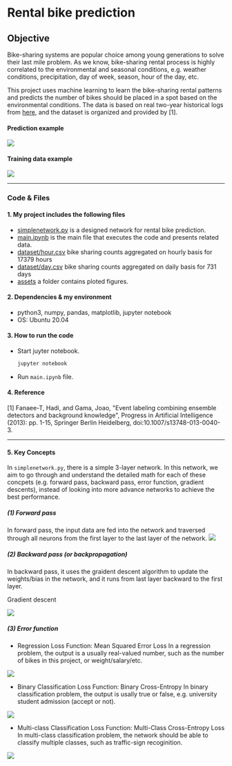 # **Rental bike prediction** 

## Objective

Bike-sharing systems are popular choice among young generations to solve their last mile problem.
As we know, bike-sharing rental process is highly correlated to the environmental and seasonal conditions, e.g. weather conditions,
precipitation, day of week, season, hour of the day, etc. 

This project uses machine learning to learn the bike-sharing rental patterns
and predicts the number of bikes should be placed in a spot based on the environmental conditions. The data is based 
on real two-year historical logs from [here](http://capitalbikeshare.com/system-data), and the dataset is organized and provided by [1].


#### **Prediction example**
![][image2]

#### **Training data example**
![][image1]

---

### Code & Files

#### 1. My project includes the following files
* [simplenetwork.py](simplenetwork.py) is a designed network for rental bike prediction.
* [main.ipynb](main.ipynb) is the main file that executes the code and presents related data.
* [dataset/hour.csv](dataset/hour.csv) bike sharing counts aggregated on hourly basis for 17379 hours
* [dataset/day.csv](dataset/day.csv) bike sharing counts aggregated on daily basis for 731 days
* [assets](assets) a folder contains ploted figures.

#### 2. Dependencies & my environment

* python3, numpy, pandas, matplotlib, jupyter notebook
* OS: Ubuntu 20.04

#### 3. How to run the code

* Start juyter notebook.

	```sh
	jupyter notebook
	```

* Run `main.ipynb` file.

#### 4. Reference

[1] Fanaee-T, Hadi, and Gama, Joao, "Event labeling combining ensemble detectors and background knowledge", Progress in Artificial Intelligence (2013): pp. 1-15, Springer Berlin Heidelberg, doi:10.1007/s13748-013-0040-3.


[//]: # (Image References)
[image1]: ./assets/data.png
[image2]: ./assets/prediction.png
[forward]: ./assets/forward.jpg
[error_MSE]: ./assets/error_MSE.jpg
[gradient_descent]: ./assets/gradient_descent.JPG
[cross_entropy]: ./assets/cross_entropy.JPG
[mult_class_cross_entropy]: ./assets/m_class.JPG

----

#### 5. Key Concepts

In `simplenetwork.py`, there is a simple 3-layer network. In this network, we aim to go through and understand the detailed
math for each of these concpets (e.g. forward pass, backward pass, error function, gradient descents), instead of looking into more advance networks to achieve the best performance.

##### (1) Forward pass

In forward pass, the input data are fed into the network and traversed
through all neurons from the first layer to the last layer of the network.
![][forward]

##### (2) Backward pass (or backpropagation)

In backward pass, it uses the graident descent algorithm to update the
weights/bias in the network, and it runs from last layer backward to the first layer.

Gradient descent

![][gradient_descent]

##### (3) Error function

* Regression Loss Function: Mean Squared Error Loss
In a regression problem, the output is a usually real-valued number, such as
the number of bikes in this project, or weight/salary/etc.

![][error_MSE]

* Binary Classification Loss Function: Binary Cross-Entropy
In binary classification problem, the output is usally true or false,
e.g. university student admission (accept or not).

![][cross_entropy] 

* Multi-class Classification Loss Function: Multi-Class Cross-Entropy Loss
In multi-class classification problem, the network should be able to classify
multiple classes, such as traffic-sign recoginition.

![][mult_class_cross_entropy]



